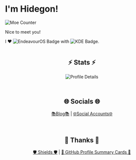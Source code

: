 # I'm Hidegon!

![Moe Counter](https://count.getloli.com/@hidegon?name=hidegon&theme=moebooru&padding=7&offset=0&align=top&scale=1&pixelated=1&darkmode=auto)  

Nice to meet you!  

I ♥️ ![EndeavourOS Badge](https://img.shields.io/badge/EndeavourOS-7F7FFF?logo=endeavouros&logoColor=fff&style=flat-square) with ![KDE Badge](https://img.shields.io/badge/KDE-1D99F3?logo=kde&logoColor=fff&style=flat-square).  
<br>

<div align="center">
  
## ⚡ Stats ⚡

![Profile Details](https://github-profile-summary-cards.vercel.app/api/cards/profile-details?username=HidegonSan&theme=monokai)  

<br>
</div>

<div align="center">

## 🌐 Socials 🌐

[📚️Blog📚️](https://hidegonsan.github.io/blog/) | [🌐Social Accounts🌐](https://hidegonsan.github.io/blog/pages/profile/)  

<br>

## 💚 Thanks 💚

[🛡️ Shields 🛡️](https://github.com/badges/shields) | [📝 GitHub Profile Summary Cards 📝](https://github.com/vn7n24fzkq/github-profile-summary-cards)  

<br>
</div>
